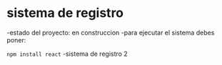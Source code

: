 <h1>sistema de registro</h1>
-estado del proyecto: en construccion
-para ejecutar el sistema debes poner:

```npm install react```
-sistema de registro 2
